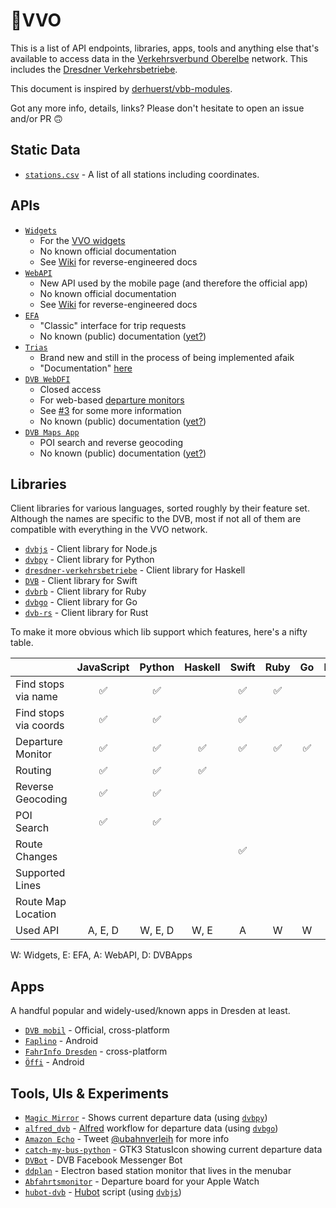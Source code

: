 # 🚏VVO

This is a list of API endpoints, libraries, apps, tools and anything else that's available to access data in the [Verkehrsverbund Oberelbe](https://www.vvo-online.de/de) network. This includes the [Dresdner Verkehrsbetriebe](https://www.dvb.de/de-de/).

This document is inspired by [derhuerst/vbb-modules](https://github.com/derhuerst/vbb-modules).

Got any more info, details, links? Please don't hesitate to open an issue and/or PR 🙃



## Static Data

- [`stations.csv`](https://raw.githubusercontent.com/kiliankoe/vvo/master/stations.csv) - A list of all stations including coordinates.




## APIs

- [`Widgets`](http://widgets.vvo-online.de)
  - For the [VVO widgets](https://www.vvo-online.de/de/service/widgets/index.cshtml)
  - No known official documentation
  - See [Wiki](https://github.com/kiliankoe/vvo/wiki/Widgets) for reverse-engineered docs
- [`WebAPI`](https://webapi.vvo-online.de)
  - New API used by the mobile page (and therefore the official app)
  - No known official documentation
  - See [Wiki](https://github.com/kiliankoe/vvo/wiki/WebAPI) for reverse-engineered docs
- [`EFA`](http://efa.vvo-online.de:8080)
  - "Classic" interface for trip requests
  - No known (public) documentation ([yet?](https://github.com/kiliankoe/vvo/wiki))
- [`Trias`](http://trias.vvo-online.de:9000/middleware/data/trias)
  - Brand new and still in the process of being implemented afaik
  - "Documentation" [here](https://www.vdv.de/431-2sds-v1.1.pdfx?forced=true)
- [`DVB WebDFI`](http://dfi.dvb.de/)
  - Closed access
  - For web-based [departure monitors](https://www.dvb.de/de-de/service/geschaeftskunden/abfahrtsmonitor/)
  - See [#3](https://github.com/kiliankoe/vvo/issues/3) for some more information
  - No known (public) documentation ([yet?](https://github.com/kiliankoe/vvo/wiki))
- [`DVB Maps App`](https://www.dvb.de/apps/map/)
  - POI search and reverse geocoding
  - No known (public) documentation ([yet?](https://github.com/kiliankoe/vvo/wiki))



## Libraries

Client libraries for various languages, sorted roughly by their feature set. Although the names are specific to the DVB, most if not all of them are compatible with everything in the VVO network.

- [`dvbjs`](https://github.com/kiliankoe/dvbjs) - Client library for Node.js
- [`dvbpy`](https://github.com/kiliankoe/dvbpy) - Client library for Python
- [`dresdner-verkehrsbetriebe`](https://github.com/offenesdresden/dresdner-verkehrsbetriebe) - Client library for Haskell
- [`DVB`](https://github.com/kiliankoe/DVB) - Client library for Swift
- [`dvbrb`](https://github.com/kiliankoe/dvbrb) - Client library for Ruby
- [`dvbgo`](https://github.com/kiliankoe/dvbgo) - Client library for Go
- [`dvb-rs`](https://github.com/hoodie/dvb-rs) - Client library for Rust


To make it more obvious which lib support which features, here's a nifty table.

|                       | JavaScript | Python  | Haskell | Swift | Ruby |  Go  | Rust |
| --------------------- | :--------: | :-----: | :-----: | :---: | :--: | :--: | :--: |
| Find stops via name   |     ✅      |    ✅    |         |   ✅   |  ✅   |      |  ✅   |
| Find stops via coords |     ✅      |    ✅    |         |   ✅   |      |      |      |
| Departure Monitor     |     ✅      |    ✅    |    ✅    |   ✅   |  ✅   |  ✅   |  ✅   |
| Routing               |     ✅      |    ✅    |    ✅    |       |      |      |      |
| Reverse Geocoding     |     ✅      |    ✅    |         |       |      |      |      |
| POI Search            |     ✅      |    ✅    |         |       |      |      |      |
| Route Changes         |            |         |         |   ✅   |      |      |      |
| Supported Lines       |            |         |         |        |      |      |      |
| Route Map Location    |            |         |         |        |      |      |      |
| Used API              |  A, E, D   | W, E, D |  W, E   |   A   |  W   |  W   |  W   |

W: Widgets, E: EFA, A: WebAPI, D: DVBApps



## Apps

A handful popular and widely-used/known apps in Dresden at least.

- [`DVB mobil`](https://www.dvb.de/de-de/fahrplan/dvb-mobil/) - Official, cross-platform
- [`Faplino`](https://play.google.com/store/apps/details?id=de.faplino) - Android
- [`FahrInfo Dresden`](https://itunes.apple.com/de/app/fahrinfo-dresden/id314790387?mt=8) - cross-platform
- [`Öffi`](https://play.google.com/store/apps/details?id=de.schildbach.oeffi) - Android




## Tools, UIs & Experiments

- [`Magic Mirror`](http://blog.thomas-bachmann.com/2016/02/magic-mirror-2-0-mit-gestensteuerung.html) - Shows current departure data (using [`dvbpy`](https://github.com/kiliankoe/dvbpy))
- [`alfred_dvb`](https://github.com/kiliankoe/alfred_dvb) - [Alfred](https://www.alfredapp.com) workflow for departure data (using [`dvbgo`](https://github.com/kiliankoe/dvbgo))
- [`Amazon Echo`](https://twitter.com/ubahnverleih/status/830079491523358721) - Tweet [@ubahnverleih](https://twitter.com/ubahnverleih) for more info
- [`catch-my-bus-python`](https://github.com/meepoSenpai/catch-my-bus-python) - GTK3 StatusIcon showing current departure data
- [`DVBot`](https://www.messenger.com/t/dvbot) - DVB Facebook Messenger Bot
- [`ddplan`](https://github.com/4gray/ddplan) - Electron based station monitor that lives in the menubar
- [`Abfahrtsmonitor`](https://github.com/HeEAaD/Abfahrtsmonitor) - Departure board for your Apple Watch
- [`hubot-dvb`](https://github.com/kiliankoe/hubot-dvb) - [Hubot](https://hubot.github.com) script (using [`dvbjs`](https://github.com/kiliankoe/dvbjs))
